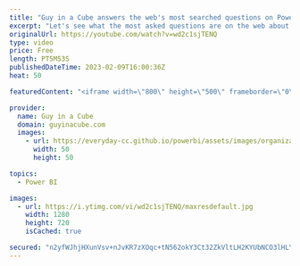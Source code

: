 ```yaml
---
title: "Guy in a Cube answers the web's most searched questions on Power BI"
excerpt: "Let's see what the most asked questions are on the web about Power BI! Adam looks at google for the questions and then responds. You heard that right! He went to Google.  Power BI forecasting https://learn.microsoft.com/en-us/power-bi/transform-model/desktop-analytics-pane#apply-forecasting  Describing"
originalUrl: https://youtube.com/watch?v=wd2c1sjTENQ
type: video
price: Free
length: PT5M53S
publishedDateTime: 2023-02-09T16:00:36Z
heat: 50

featuredContent: "<iframe width=\"800\" height=\"500\" frameborder=\"0\" src=\"https://www.youtube.com/embed/wd2c1sjTENQ\" allow=\"accelerometer; autoplay; encrypted-media; gyroscope; picture-in-picture\" allowfullscreen></iframe>"

provider:
  name: Guy in a Cube
  domain: guyinacube.com
  images:
    - url: https://everyday-cc.github.io/powerbi/assets/images/organizations/guyinacube.com-50x50.jpg
      width: 50
      height: 50

topics:
  - Power BI

images:
  - url: https://i.ytimg.com/vi/wd2c1sjTENQ/maxresdefault.jpg
    width: 1280
    height: 720
    isCached: true

secured: "n2yfWJhjHXunVsv+nJvKR7zXOqc+tN562okY3Ct32ZkVltLH2KYUbNCO3lHLYpS7iVu12lo5arP9ho+43mXFjMuZM0CZbBHWv7FyXLFJRjPTP0M5dJIWAYuQFMYps80RyodO7bbMmWCNuooAZWsby1mslVj/C05U9QBo+gAB0+Y9OyiXHd/xI7qumrrcQl5Jylx8FhZDAmkhkfTx9eGNLkKIukDSZ0H1PRlPiqg6NnSilZxXxbTzbSAksw1q7D7EdvUNXgMaJI9jkG0ekDsuOH18UXSPs1d5so3KBntCTNM0nDcwKMWnCsi8jSju98nM1XIL77ktf4hf2p6mH29QS0dE1RH3QbDHWi8bAEeHzIG4sozDAhFUgoCvCcTayvLbkTbhvhrGiZ1x/T0mCgw+0qM17ltwU4+sFrs4FNuDcfA=;P4vtE8XzdtRvEiPrtZOr8Q=="
---
```


